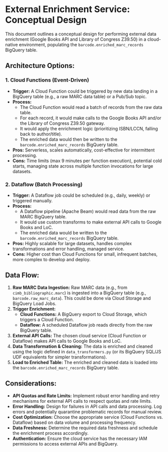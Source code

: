 # External Enrichment Service: Conceptual Design

This document outlines a conceptual design for performing external data enrichment (Google Books API and Library of Congress Z39.50) in a cloud-native environment, populating the `barcode.enriched_marc_records` BigQuery table.

## Architecture Options:

### 1. Cloud Functions (Event-Driven)

*   **Trigger:** A Cloud Function could be triggered by new data landing in a BigQuery table (e.g., a raw MARC data table) or a Pub/Sub topic.
*   **Process:**
    *   The Cloud Function would read a batch of records from the raw data table.
    *   For each record, it would make calls to the Google Books API and/or the Library of Congress Z39.50 gateway.
    *   It would apply the enrichment logic (prioritizing ISBN/LCCN, falling back to author/title).
    *   The enriched data would then be written to the `barcode.enriched_marc_records` BigQuery table.
*   **Pros:** Serverless, scales automatically, cost-effective for intermittent processing.
*   **Cons:** Time limits (max 9 minutes per function execution), potential cold starts, managing state across multiple function invocations for large datasets.

### 2. Dataflow (Batch Processing)

*   **Trigger:** A Dataflow job could be scheduled (e.g., daily, weekly) or triggered manually.
*   **Process:**
    *   A Dataflow pipeline (Apache Beam) would read data from the raw MARC BigQuery table.
    *   It would use custom transforms to make external API calls to Google Books and LoC.
    *   The enriched data would be written to the `barcode.enriched_marc_records` BigQuery table.
*   **Pros:** Highly scalable for large datasets, handles complex transformations and error handling, managed service.
*   **Cons:** Higher cost than Cloud Functions for small, infrequent batches, more complex to develop and deploy.

## Data Flow:

1.  **Raw MARC Data Ingestion:** Raw MARC data (e.g., from `cimb_bibliographic.marc`) is ingested into a BigQuery table (e.g., `barcode.raw_marc_data`). This could be done via Cloud Storage and BigQuery Load Jobs.
2.  **Trigger Enrichment:**
    *   **Cloud Functions:** A BigQuery export to Cloud Storage, which triggers a Cloud Function.
    *   **Dataflow:** A scheduled Dataflow job reads directly from the raw BigQuery table.
3.  **External API Calls:** The chosen cloud service (Cloud Function or Dataflow) makes API calls to Google Books and LoC.
4.  **Data Transformation & Cleaning:** The data is enriched and cleaned using the logic defined in `data_transformers.py` (or its BigQuery SQL/JS UDF equivalents for simpler transformations).
5.  **Load to Enriched Table:** The enriched and cleaned data is loaded into the `barcode.enriched_marc_records` BigQuery table.

## Considerations:

*   **API Quotas and Rate Limits:** Implement robust error handling and retry mechanisms for external API calls to respect quotas and rate limits.
*   **Error Handling:** Design for failures in API calls and data processing. Log errors and potentially quarantine problematic records for manual review.
*   **Cost Optimization:** Choose the appropriate service (Cloud Functions vs. Dataflow) based on data volume and processing frequency.
*   **Data Freshness:** Determine the required data freshness and schedule the enrichment process accordingly.
*   **Authentication:** Ensure the cloud service has the necessary IAM permissions to access external APIs and BigQuery.
